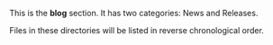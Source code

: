 [comment]: <> (---)

[comment]: <> (title: "Docsy Blog")

[comment]: <> (linkTitle: "Blog")

[comment]: <> (menu:)

[comment]: <> (  main:)

[comment]: <> (    weight: 30)

[comment]: <> (---)


This is the **blog** section. It has two categories: News and Releases.

Files in these directories will be listed in reverse chronological order.

